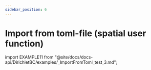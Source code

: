 ```yaml
---
sidebar_position: 6
---
```


# Import from toml-file (spatial user function)

import EXAMPLE11 from "@site/docs/docs-api/DirichletBC/examples/_ImportFromToml_test_3.md";

<EXAMPLE11 />

